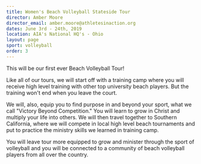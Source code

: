 ```yaml
---
title: Women's Beach Volleyball Stateside Tour
director: Amber Moore
director_email: amber.moore@athletesinaction.org
dates: June 3rd - 24th, 2019
location: AIA's National HQ's - Ohio
layout: page
sport: volleyball
order: 3
---
```

This will be our first ever Beach Volleyball Tour! 

Like all of our tours, we will start off with a training camp where you will receive high level training with other top university beach players. But the training won't end when you leave the court. 

We will, also, equip you to find purpose in and beyond your sport, what we call "Victory Beyond Competition." You will learn to grow in Christ and multiply your life into others. We will then travel together to Southern California, where we will compete in local high level beach tournaments and put to practice the ministry skills we learned in training camp. 

You will leave tour more equipped to grow and minister through the sport of volleyball and you will be connected to a community of beach volleyball players from all over the country.